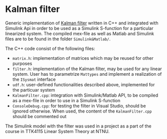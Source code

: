 # Kalman filter
Generic implementation of [Kalman filter](https://en.wikipedia.org/wiki/Kalman_filter) written in C++ and integrated with Simulink Api in order to be used as a Simulink S-function for a particular linearized system. The compiled mex-file as well as Matlab and Simulink files are to be found in the folder `Simulink&Matlab/`. 

The C++ code consist of the following files:
* `matrix.h`: implementation of matrices which may be reused for other purposes
* `filter.h`: implementation of the Kalman filter, may be used for any linear system. User has to parametrize `Mattypes` and implement a realization of the `ISysmat` interface
* `udf.h`: user-defined functionalities described above, implemented for the particuar system
* `KalmanFilter.cpp`: integration with Simulink/Matlab API, to be compiled as a mex-file in order to use in a Simulink S-function
* `ConsoleDebug.cpp`: for testing the filter in Visual Studio, should be ignored otherwise. When used, the content of the `KalmanFilter.cpp` should be commented out

The Simulink model with the filter was used in a project as a part of the course in TTK4115 Linear System Theory at NTNU.
